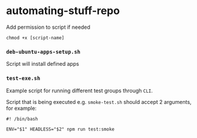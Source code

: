# automating-stuff-repo

Add permission to script if needed

```
chmod +x [script-name]
```

### `deb-ubuntu-apps-setup.sh`

Script will install defined apps

### `test-exe.sh`

Example script for running different test groups through `CLI`.

Script that is being executed e.g. `smoke-test.sh` should accept 2 arguments, for example:

```
#! /bin/bash

ENV="$1" HEADLESS="$2" npm run test:smoke
```